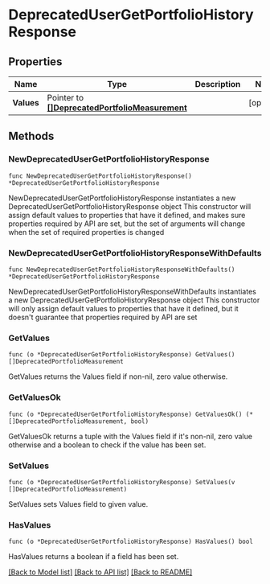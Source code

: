 # DeprecatedUserGetPortfolioHistoryResponse

## Properties

Name | Type | Description | Notes
------------ | ------------- | ------------- | -------------
**Values** | Pointer to [**[]DeprecatedPortfolioMeasurement**](DeprecatedPortfolioMeasurement.md) |  | [optional] 

## Methods

### NewDeprecatedUserGetPortfolioHistoryResponse

`func NewDeprecatedUserGetPortfolioHistoryResponse() *DeprecatedUserGetPortfolioHistoryResponse`

NewDeprecatedUserGetPortfolioHistoryResponse instantiates a new DeprecatedUserGetPortfolioHistoryResponse object
This constructor will assign default values to properties that have it defined,
and makes sure properties required by API are set, but the set of arguments
will change when the set of required properties is changed

### NewDeprecatedUserGetPortfolioHistoryResponseWithDefaults

`func NewDeprecatedUserGetPortfolioHistoryResponseWithDefaults() *DeprecatedUserGetPortfolioHistoryResponse`

NewDeprecatedUserGetPortfolioHistoryResponseWithDefaults instantiates a new DeprecatedUserGetPortfolioHistoryResponse object
This constructor will only assign default values to properties that have it defined,
but it doesn't guarantee that properties required by API are set

### GetValues

`func (o *DeprecatedUserGetPortfolioHistoryResponse) GetValues() []DeprecatedPortfolioMeasurement`

GetValues returns the Values field if non-nil, zero value otherwise.

### GetValuesOk

`func (o *DeprecatedUserGetPortfolioHistoryResponse) GetValuesOk() (*[]DeprecatedPortfolioMeasurement, bool)`

GetValuesOk returns a tuple with the Values field if it's non-nil, zero value otherwise
and a boolean to check if the value has been set.

### SetValues

`func (o *DeprecatedUserGetPortfolioHistoryResponse) SetValues(v []DeprecatedPortfolioMeasurement)`

SetValues sets Values field to given value.

### HasValues

`func (o *DeprecatedUserGetPortfolioHistoryResponse) HasValues() bool`

HasValues returns a boolean if a field has been set.


[[Back to Model list]](../README.md#documentation-for-models) [[Back to API list]](../README.md#documentation-for-api-endpoints) [[Back to README]](../README.md)


